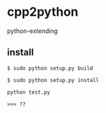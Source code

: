 # cpp2python
python-extending


## install

`$ sudo python setup.py build`

`$ sudo python setup.py install`

`python test.py`

`>>> ??`
